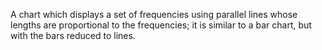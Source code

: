 A chart which displays a set of frequencies using parallel lines whose
lengths are proportional to the frequencies; it is similar to a bar
chart, but with the bars reduced to lines.
